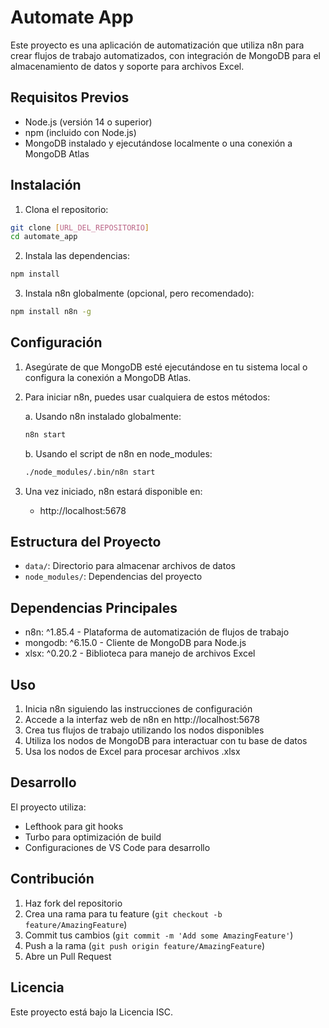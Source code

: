 # Automate App

Este proyecto es una aplicación de automatización que utiliza n8n para crear flujos de trabajo automatizados, con integración de MongoDB para el almacenamiento de datos y soporte para archivos Excel.

## Requisitos Previos

- Node.js (versión 14 o superior)
- npm (incluido con Node.js)
- MongoDB instalado y ejecutándose localmente o una conexión a MongoDB Atlas

## Instalación

1. Clona el repositorio:
```bash
git clone [URL_DEL_REPOSITORIO]
cd automate_app
```

2. Instala las dependencias:
```bash
npm install
```

3. Instala n8n globalmente (opcional, pero recomendado):
```bash
npm install n8n -g
```

## Configuración

1. Asegúrate de que MongoDB esté ejecutándose en tu sistema local o configura la conexión a MongoDB Atlas.

2. Para iniciar n8n, puedes usar cualquiera de estos métodos:

   a. Usando n8n instalado globalmente:
   ```bash
   n8n start
   ```

   b. Usando el script de n8n en node_modules:
   ```bash
   ./node_modules/.bin/n8n start
   ```

3. Una vez iniciado, n8n estará disponible en:
   - http://localhost:5678

## Estructura del Proyecto

- `data/`: Directorio para almacenar archivos de datos
- `node_modules/`: Dependencias del proyecto

## Dependencias Principales

- n8n: ^1.85.4 - Plataforma de automatización de flujos de trabajo
- mongodb: ^6.15.0 - Cliente de MongoDB para Node.js
- xlsx: ^0.20.2 - Biblioteca para manejo de archivos Excel

## Uso

1. Inicia n8n siguiendo las instrucciones de configuración
2. Accede a la interfaz web de n8n en http://localhost:5678
3. Crea tus flujos de trabajo utilizando los nodos disponibles
4. Utiliza los nodos de MongoDB para interactuar con tu base de datos
5. Usa los nodos de Excel para procesar archivos .xlsx

## Desarrollo

El proyecto utiliza:
- Lefthook para git hooks
- Turbo para optimización de build
- Configuraciones de VS Code para desarrollo

## Contribución

1. Haz fork del repositorio
2. Crea una rama para tu feature (`git checkout -b feature/AmazingFeature`)
3. Commit tus cambios (`git commit -m 'Add some AmazingFeature'`)
4. Push a la rama (`git push origin feature/AmazingFeature`)
5. Abre un Pull Request

## Licencia

Este proyecto está bajo la Licencia ISC.
